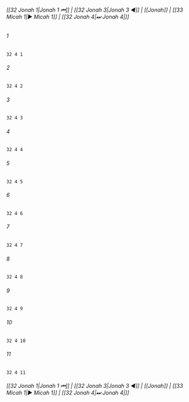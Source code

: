 
###### [[32 Jonah 1|Jonah 1 ⏮]] | [[32 Jonah 3|Jonah 3 ◀]] | [[Jonah]] | [[33 Micah 1|▶ Micah 1]] | [[32 Jonah 4|⏭ Jonah 4|]]

###### 1
``` verse
32 4 1 
```
###### 2
``` verse
32 4 2 
```
###### 3
``` verse
32 4 3 
```
###### 4
``` verse
32 4 4 
```
###### 5
``` verse
32 4 5 
```
###### 6
``` verse
32 4 6 
```
###### 7
``` verse
32 4 7 
```
###### 8
``` verse
32 4 8 
```
###### 9
``` verse
32 4 9 
```
###### 10
``` verse
32 4 10 
```
###### 11
``` verse
32 4 11 
```

###### [[32 Jonah 1|Jonah 1 ⏮]] | [[32 Jonah 3|Jonah 3 ◀]] | [[Jonah]] | [[33 Micah 1|▶ Micah 1]] | [[32 Jonah 4|⏭ Jonah 4|]]


